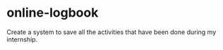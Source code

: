 # online-logbook
Create a system to save all the activities that have been done during my internship.
